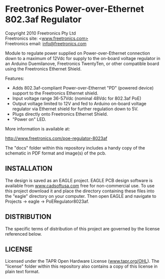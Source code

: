 Freetronics Power-over-Ethernet 802.3af Regulator
==================================================
Copyright 2010 Freetronics Pty Ltd  
Freetronics site:  <www.freetronics.com>  
Freetronics email: <info@freetronics.com>  

Module to regulate power supplied on Power-over-Ethernet connection
down to a maximum of 12Vdc for supply to the on-board voltage regulator
in an Arduino Duemilanove, Freetronics TwentyTen, or other compatible
board using the Freetronics Ethernet Shield.

Features:

 * Adds 802.3af-compliant Power-over-Ethernet "PD" (powered device)
   support to the Freetronics Ethernet shield.
 * Input voltage range 36-57Vdc (nominal 48Vdc for 802.3af PoE)
 * Output voltage limited to 12V and fed to Arduino on-board voltage
   regulator via Ethernet shield for further regulation down to 5V.
 * Plugs directly onto Freetronics Ethernet Shield.
 * "Power on" LED.


More information is available at:

  http://www.freetronics.com/poe-regulator-8023af

The "docs" folder within this repository includes a handy copy of the
schematic in PDF format and image(s) of the pcb.


INSTALLATION
------------
The design is saved as an EAGLE project. EAGLE PCB design software is
available from www.cadsoftusa.com free for non-commercial use. To use
this project download it and place the directory containing these files
into the "eagle" directory on your computer. Then open EAGLE and
navigate to Projects -> eagle -> PoERegulator8023af.


DISTRIBUTION
------------
The specific terms of distribution of this project are governed by the
license referenced below.


LICENSE
-------
Licensed under the TAPR Open Hardware License (www.tapr.org/OHL).
The "license" folder within this repository also contains a copy of
this license in plain text format.
